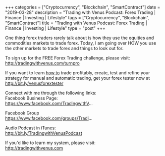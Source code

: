 +++
categories = ["Cryptocurrency", "Blockchain", "SmartContract"]
date = "2019-03-28"
description = "Trading with Venus Podcast: Forex Trading | Finance | Investing | Lifestyle"
tags = ["Cryptocurrency", "Blockchain", "SmartContract"]
title = "Trading with Venus Podcast: Forex Trading | Finance | Investing | Lifestyle"
type = "post"
+++

One thing forex traders rarely talk about is how they use the equities
and commodities markets to trade forex. Today, I am going over HOW you
use the other markets to trade forex and things to look out for.

To sign up for the FREE Forex Trading challenge, please visit:
http://tradingwithvenus.com/turnpro

  
If you want to learn [how to](https://www.playgroundfx.com/blog/forex-trading-how-to/) trade profitably, create, test and refine
your strategy for manual and automatic trading, get your forex tester
now at http://bit.ly/venusforextester

Connect with me through the following links:  
Facebook Business Page:  
https://www.facebook.com/TradingwithV...

Facebook Group  
https://www.facebook.com/groups/Tradi...

Audio Podcast in iTunes:  
http://bit.ly/TradingwithVenusPodcast

If you'd like to learn my system, please visit:  
http://tradingwithvenus.com